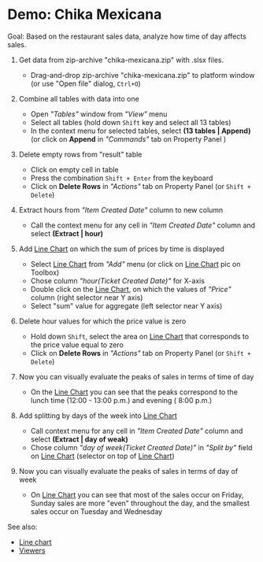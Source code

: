 <!-- TITLE: Demo: Chika Mexicana -->
<!-- SUBTITLE: -->

# Demo: Chika Mexicana 

Goal: Based on the restaurant sales data, analyze how time of day affects sales.

1. Get data from zip-archive "chika-mexicana.zip" with .slsx files.
    * Drag-and-drop zip-archive "chika-mexicana.zip" to platform window (or use "Open file" dialog, ```Ctrl+O```)
     
1. Combine all tables with data into one
   * Open *"Tables"* window from *"View"* menu
   * Select all tables (hold down ```Shift``` key and select all 13 tables)
   * In the context menu for selected tables, select **(13 tables | Append)** (or click on **Append** in *"Commands"* tab on Property Panel )
   
1. Delete empty rows from "result" table
   * Click on empty cell in table
   * Press the combination ```Shift + Enter``` from the keyboard
   * Click on **Delete Rows** in *"Actions"* tab on Property Panel (or ```Shift + Delete```)
   
1. Extract hours from  *"Item Created Date"* column to new column 
   * Call the context menu for any cell in *"Item Created Date"* column and select **(Extract | hour)**

1. Add [Line Chart](../../visualize/viewers/line-chart.md) on which the sum of prices by time is displayed
   * Select [Line Chart](../../visualize/viewers/line-chart.md) from *"Add"* menu (or click on [Line Chart](../../visualize/viewers/line-chart.md) pic on Toolbox)
   * Chose column *"hour(Ticket Created Date)"* for X-axis 
   * Double click on the [Line Chart](../../visualize/viewers/line-chart.md), on which the values of *"Price"* column (right selector near Y axis)
   * Select "sum" value for aggregate (left selector near Y axis)
   
1. Delete hour values for which the price value is zero
   * Hold down ```Shift```, select the area on [Line Chart](../../visualize/viewers/line-chart.md) that corresponds to the price value equal to zero
   * Click on **Delete Rows** in *"Actions"* tab on Property Panel (or ```Shift + Delete```)

1. Now you can visually evaluate the peaks of sales in terms of time of day
   * On the [Line Chart](../../visualize/viewers/line-chart.md) you can see that the peaks correspond to the lunch time (12:00 - 13:00 p.m.) and  evening ( 8:00 p.m.)
   
1. Add splitting by days of the week into [Line Chart](../../visualize/viewers/line-chart.md)   
   * Call context menu for any cell in *"Item Created Date"* column and select **(Extract | day of weak)**
   * Chose column *"day of week(Ticket Created Date)"* in *"Split by"* field on [Line Chart](../../visualize/viewers/line-chart.md) 
     (selector on top of [Line Chart](../../visualize/viewers/line-chart.md))
   
1. Now you can visually evaluate the peaks of sales in terms of day of week
      * On [Line Chart](../../visualize/viewers/line-chart.md) you can see that most of the sales occur on Friday, Sunday 
        sales are more "even" throughout the day, and the smallest sales occur on Tuesday and Wednesday

See also:

 * [Line chart](../../visualize/viewers/line-chart.md) 
 * [Viewers](../../visualize/viewers.md)
